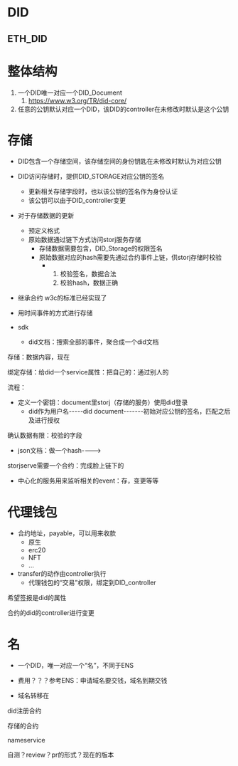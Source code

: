 # DID

## ETH_DID



# 整体结构

1. 一个DID唯一对应一个DID_Document
   1. https://www.w3.org/TR/did-core/
2. 任意的公钥默认对应一个DID，该DID的controller在未修改时默认是这个公钥

# 存储

- DID包含一个存储空间，该存储空间的身份钥匙在未修改时默认为对应公钥
- DID访问存储时，提供DID_STORAGE对应公钥的签名
  - 更新相关存储字段时，也以该公钥的签名作为身份认证
  - 该公钥可以由于DID_controller变更
- 对于存储数据的更新
  - 预定义格式
  - 原始数据通过链下方式访问storj服务存储
    - 存储数据需要包含，DID_Storage的权限签名
    - 原始数据对应的hash需要先通过合约事件上链，供storj存储时校验
      - 1. 校验签名，数据合法
        2. 校验hash，数据正确

- 继承合约  w3c的标准已经实现了
- 用时间事件的方式进行存储
- sdk
  - did文档：搜索全部的事件，聚合成一个did文档

存储：数据内容，现在

绑定存储：给did一个service属性：把自己的：通过别人的

流程：

- 定义一个密钥：document里storj（存储的服务）使用did登录
  - did作为用户名-----did document-------初始对应公钥的签名，匹配之后及进行授权

确认数据有限：校验的字段

- json文档：做一个hash---->

storjserve需要一个合约：完成脸上链下的

- 中心化的服务用来监听相关的event：存，变更等等

# 代理钱包

- 合约地址，payable，可以用来收款
  - 原生
  - erc20
  - NFT
  - ...
- transfer的动作由controller执行 
  - 代理钱包的“交易”权限，绑定到DID_controller

希望签报是did的属性

合约的did的controller进行变更

# 名

- 一个DID，唯一对应一个“名”，不同于ENS

- 费用？？？参考ENS：申请域名要交钱，域名到期交钱
- 域名转移在

did注册合约

存储的合约

nameservice

自测？review？pr的形式？现在的版本